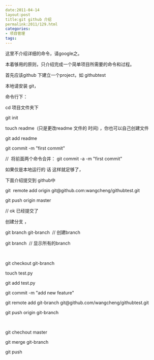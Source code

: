 ```yaml
---
date:2011-04-14
layout:post
title:git github 介绍
permalink:2011/129.html
categories:
- 项目管理
tags:
---
```



<p>这里不介绍详细的命令，请google之。</p> <p>本着够用的原则，只介绍完成一个简单项目所需要的命令和过程。</p> <p>首先应该github 下建立一个project，如 githubtest</p> <p>本地请安装 git，</p> <p>命令行下：&nbsp;</p> <p>cd 项目文件夹下</p> <p>git init</p> <p>touch readme &nbsp;(只是更改readme 文件的 时间) ，你也可以自己创建文件</p> <p>git add readme</p> <p>git commit -m &quot;first commit&quot;</p> <p>// &nbsp;将前面两个命令合并： git commit -a -m &quot;first commit&quot;</p> <p>如果仅是本地运行的 话 这样就足够了，</p> <p>下面介绍提交到 github中</p> <p>git &nbsp;remote add origin git@github.com:wangcheng/githubtest.git</p> <p>git push origin master</p> <p>// ok 已经提交了</p> <p>创建分支 ，</p> <p>git branch git-branch &nbsp;// 创建branch</p> <p>git branch &nbsp;// 显示所有的branch</p> <p>&nbsp;</p> <p>git checkout git-branch</p> <p>touch test.py</p> <p>git add test.py</p> <p>git commit -m &quot;add new feature&quot;</p> <p>git remote add git-branch git@github.com/wangcheng/githubtest.git</p> <p>git push origin git-branch</p> <p>&nbsp;</p> <p>git chechout master</p> <p>git merge git-branch</p> <p>git push</p>